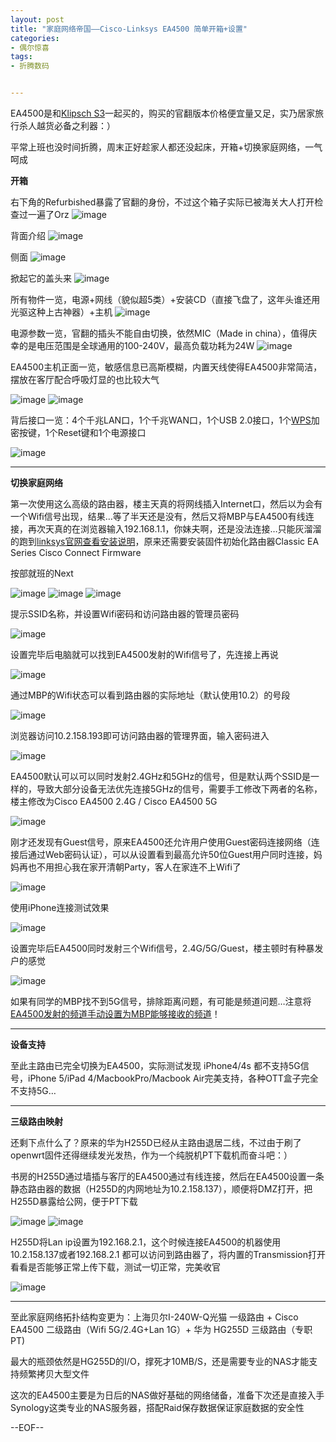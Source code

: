```yaml
---
layout: post
title: "家庭网络帝国——Cisco-Linksys EA4500 简单开箱+设置"
categories:
- 偶尔惊喜
tags:
- 折腾数码


---
```


EA4500是和[Klipsch S3](http://www.besteric.com/2013/05/23/klipsch-s3/)一起买的，购买的官翻版本价格便宜量又足，实乃居家旅行杀人越货必备之利器：）

平常上班也没时间折腾，周末正好趁家人都还没起床，开箱+切换家庭网络，一气呵成

**开箱**

右下角的Refurbished暴露了官翻的身份，不过这个箱子实际已被海关大人打开检查过一遍了Orz
![image](http://img04.taobaocdn.com/tps/i4/T1vZSVXCXhXXabme77-800-533.jpg)

背面介绍
![image](http://img04.taobaocdn.com/tps/i4/T14WOVXzBgXXabme77-800-533.jpg)

侧面
![image](http://img02.taobaocdn.com/tps/i2/T1C0CWXphgXXabme77-800-533.jpg)

掀起它的盖头来
![image](http://img03.taobaocdn.com/tps/i3/T15MWYXtBcXXabme77-800-533.jpg)

所有物件一览，电源+网线（貌似超5类）+安装CD（直接飞盘了，这年头谁还用光驱这种上古神器）+主机
![image](http://img04.taobaocdn.com/tps/i4/T1ctCLXy8hXXabme77-800-533.jpg)

电源参数一览，官翻的插头不能自由切换，依然MIC（Made in china），值得庆幸的是电压范围是全球通用的100-240V，最高负载功耗为24W
![image](http://img01.taobaocdn.com/tps/i1/T1UP5zXx0jXXabme77-800-533.jpg)

EA4500主机正面一览，敏感信息已高斯模糊，内置天线使得EA4500非常简洁，摆放在客厅配合呼吸灯显的也比较大气

![image](http://img03.taobaocdn.com/tps/i3/T1g6qVXwlgXXabme77-800-533.jpg)
![image](http://img04.taobaocdn.com/tps/i4/T1tgqVXr4hXXabme77-800-533.jpg)

背后接口一览：4个千兆LAN口，1个千兆WAN口，1个USB 2.0接口，1个[WPS](http://zh.wikipedia.org/zh/Wi-Fi)加密按键，1个Reset键和1个电源接口

![image](http://img01.taobaocdn.com/tps/i1/T1TTeIXBhiXXabme77-800-533.jpg)

----

**切换家庭网络**

第一次使用这么高级的路由器，楼主天真的将网线插入Internet口，然后以为会有一个Wifi信号出现，结果…等了半天还是没有，然后又将MBP与EA4500有线连接，再次天真的在浏览器输入192.168.1.1，你妹夫啊，还是没法连接…只能灰溜溜的跑到[linksys官网查看安装说明](http://support.linksys.com/en-apac/support/routers/EA4500)，原来还需要安装固件初始化路由器Classic EA Series Cisco Connect Firmware

按部就班的Next

![image](http://img02.taobaocdn.com/tps/i2/T1eR9KXzJhXXcpTj.y-750-522.png)
![image](http://img03.taobaocdn.com/tps/i3/T1D91UXs8gXXcpTj.y-750-522.png)
![image](http://img04.taobaocdn.com/tps/i4/T1b9iYXz0bXXcpTj.y-750-522.png)

提示SSID名称，并设置Wifi密码和访问路由器的管理员密码

![image](http://img01.taobaocdn.com/tps/i1/T1kPGVXvFhXXcpTj.y-750-522.png)

设置完毕后电脑就可以找到EA4500发射的Wifi信号了，先连接上再说

![image](http://img02.taobaocdn.com/tps/i2/T1yN5KXphiXXbOTBZj-285-241.png)

通过MBP的Wifi状态可以看到路由器的实际地址（默认使用10.2）的号段

![image](http://img04.taobaocdn.com/tps/i4/T15_1VXuxgXXc6rIML-651-506.png)

浏览器访问10.2.158.193即可访问路由器的管理界面，输入密码进入

![image](http://img02.taobaocdn.com/tps/i2/T16ySJXEFiXXXtcfcX-1274-674.png)

EA4500默认可以可以同时发射2.4GHz和5GHz的信号，但是默认两个SSID是一样的，导致大部分设备无法优先连接5GHz的信号，需要手工修改下两者的名称，楼主修改为Cisco EA4500 2.4G / Cisco EA4500 5G

![image](http://img04.taobaocdn.com/tps/i4/T17leWXyleXXaSYK.X-1274-673.png)

刚才还发现有Guest信号，原来EA4500还允许用户使用Guest密码连接网络（连接后通过Web密码认证），可以从设置看到最高允许50位Guest用户同时连接，妈妈再也不用担心我在家开清朝Party，客人在家连不上Wifi了

![image](http://img01.taobaocdn.com/tps/i1/T1fguWXp8eXXXtcfcX-1274-674.png)

使用iPhone连接测试效果

![image](http://img01.taobaocdn.com/tps/i1/T1fj1ZXxdaXXXxicgs-640-926.jpg)

设置完毕后EA4500同时发射三个Wifi信号，2.4G/5G/Guest，楼主顿时有种暴发户的感觉

![image](http://img03.taobaocdn.com/tps/i3/T1Z69YXDdbXXa6J.jg-668-580.png)

如果有同学的MBP找不到5G信号，排除距离问题，有可能是频道问题…注意将[EA4500发射的频道手动设置为MBP能够接收的频道](http://bbs.weiphone.com/read-htm-tid-6200357.html)！

----

**设备支持**

至此主路由已完全切换为EA4500，实际测试发现 iPhone4/4s 都不支持5G信号，iPhone 5/iPad 4/MacbookPro/Macbook Air完美支持，各种OTT盒子完全不支持5G…

----

**三级路由映射**

还剩下点什么了？原来的华为H255D已经从主路由退居二线，不过由于刷了openwrt固件还得继续发光发热，作为一个纯脱机PT下载机而奋斗吧：）

书房的H255D通过墙插与客厅的EA4500通过有线连接，然后在EA4500设置一条静态路由器的数据（H255D的内网地址为10.2.158.137），顺便将DMZ打开，把H255D暴露给公网，便于PT下载

![image](http://img01.taobaocdn.com/tps/i1/T1q8yYXCtbXXXi0vcX-1274-677.png)
![image](http://img01.taobaocdn.com/tps/i1/T1eeOZXw8aXXbVdLgX-1274-678.png)

H255D将Lan ip设置为192.168.2.1，这个时候连接EA4500的机器使用 10.2.158.137或者192.168.2.1 都可以访问到路由器了，将内置的Transmission打开看看是否能够正常上传下载，测试一切正常，完美收官

![image](http://img02.taobaocdn.com/tps/i2/T1ZCGVXstgXXcgKbMo-954-778.png)

----

至此家庭网络拓扑结构变更为：上海贝尔I-240W-Q光猫 一级路由 + Cisco EA4500 二级路由（Wifi 5G/2.4G+Lan 1G）+ 华为 HG255D 三级路由（专职PT)

最大的瓶颈依然是HG255D的I/O，撑死才10MB/S，还是需要专业的NAS才能支持频繁拷贝大型文件

这次的EA4500主要是为日后的NAS做好基础的网络储备，准备下次还是直接入手Synology这类专业的NAS服务器，搭配Raid保存数据保证家庭数据的安全性


--EOF--





